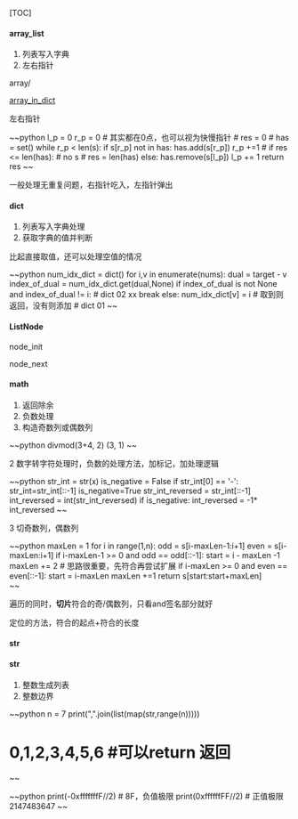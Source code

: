 [TOC]



#### array_list

1. 列表写入字典
2. 左右指针

  

array/

[array_in_dict](part/array/array_in_dict)



左右指针

~~python
        l_p = 0
        r_p = 0  # 其实都在0点，也可以视为快慢指针
        # res = 0
        # has = set()
        while r_p < len(s):
            if s[r_p] not in has:
                has.add(s[r_p])
                r_p +=1
                # if res <= len(has): # no s
                #     res = len(has)
            else:
                has.remove(s[l_p])
                l_p += 1
        return res
~~

一般处理无重复问题，右指针吃入，左指针弹出



#### dict

1. 列表写入字典处理
2. 获取字典的值并判断



比起直接取值，还可以处理空值的情况

~~python
        num_idx_dict = dict()
        for i,v in enumerate(nums):
            dual = target - v
            index_of_dual = num_idx_dict.get(dual,None)
            if index_of_dual is not None and index_of_dual != i:  # dict 02
                xx
                break
            else:
                num_idx_dict[v] = i  # 取到则返回，没有则添加 # dict 01
~~





#### ListNode

node_init

node_next



#### math

1. 返回除余
2. 负数处理
3. 构造奇数列或偶数列



~~python
divmod(3+4, 2)
(3, 1)
~~



2 数字转字符处理时，负数的处理方法，加标记，加处理逻辑

~~python
        str_int = str(x)
        is_negative = False
        if str_int[0] == '-':
            str_int=str_int[::-1]
            is_negative=True
        str_int_reversed = str_int[::-1]
        int_reversed = int(str_int_reversed)
        if is_negative:
            int_reversed = -1* int_reversed
~~



3 切奇数列，偶数列

~~python
        maxLen = 1
        for i in range(1,n):
            odd = s[i-maxLen-1:i+1]
            even = s[i-maxLen:i+1]
            if i-maxLen-1 >= 0 and odd == odd[::-1]:
                start = i - maxLen -1
                maxLen += 2   # 思路很重要，先符合再尝试扩展
            if i-maxLen >= 0 and even == even[::-1]:
                start = i-maxLen
                maxLen +=1
       return s[start:start+maxLen]         
~~

遍历的同时，**切片**符合的奇/偶数列，只看and签名部分就好

定位的方法，符合的起点+符合的长度



#### str





#### str

1. 整数生成列表
2.  整数边界



~~python
n = 7
print(",".join(list(map(str,range(n)))))
# 0,1,2,3,4,5,6  #可以return 返回
~~



~~python
print(-0xfffffffF//2)  # 8F，负值极限
print(0xffffffFF//2) # 正值极限 2147483647
~~


